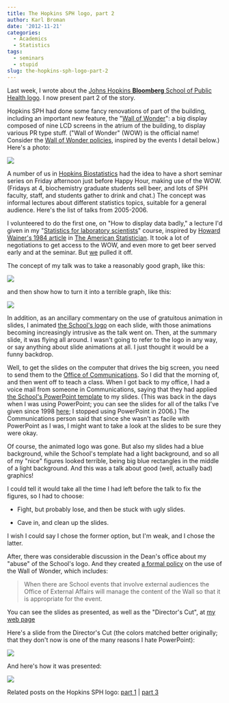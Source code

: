 ```yaml
---
title: The Hopkins SPH logo, part 2
author: Karl Broman
date: '2012-11-21'
categories:
  - Academics
  - Statistics
tags:
  - seminars
  - stupid
slug: the-hopkins-sph-logo-part-2
---
```


Last week, I wrote about the [Johns Hopkins **Bloomberg** School of Public Health logo](https://kbroman.org/blog/2012/11/16/the-hopkins-sph-logo-part-1/).  I now present part 2 of the story.

Hopkins SPH had done some fancy renovations of part of the building, including an important new feature, the "[Wall of Wonder](https://www.jhsph.edu/offices-and-services/marketing-and-communications/policies/wall_of_wonder.html)": a big display composed of nine LCD screens in the atrium of the building, to display various PR type stuff.  ("Wall of Wonder" (WOW) is the official name!  Consider the [Wall of Wonder policies](https://www.jhsph.edu/offices-and-services/marketing-and-communications/policies/wall_of_wonder.html), inspired by the events I detail below.) Here's a photo:

![](https://www.biostat.wisc.edu/~kbroman/presentations/graphs_photos/IMG_0213a.jpg)

A number of us in [Hopkins Biostatistics](https://www.biostat.jhsph.edu) had the idea to have a short seminar series on Friday afternoon just before Happy Hour, making use of the WOW.  (Fridays at 4, biochemistry graduate students sell beer, and lots of SPH faculty, staff, and students gather to drink and chat.)  The concept was informal lectures about different statistics topics, suitable for a general audience.  Here's the list of talks from 2005-2006.

I volunteered to do the first one, on "How to display data badly," a lecture I'd given in my "[Statistics for laboratory scientists](https://www.biostat.wisc.edu/~kbroman/teaching/labstat/)" course, inspired by [Howard Wainer's 1984 article](https://www.jstor.org/sici?sici=0003-1305%28198405%2938%3A2%3C137%3AHTDDB%3E2.0.CO%3B2-N) in [The American Statistician](https://www.amstat.org/publications/tas.cfm).  It took a lot of negotiations to get access to the WOW, and even more to get beer served early and at the seminar.  But [we](https://www.jhsph.edu/faculty/directory/profile/3859/Zeger/Scott) pulled it off.

The concept of my talk was to take a reasonably good graph, like this:

![](https://kbroman.files.wordpress.com/2012/11/fig1a.png)

and then show how to turn it into a terrible graph, like this:

![](https://kbroman.files.wordpress.com/2012/11/fig1h.png)

In addition, as an ancillary commentary on the use of gratuitous animation in slides, I animated [the School's logo](https://kbroman.org/blog/2012/11/16/the-hopkins-sph-logo-part-1/) on each slide, with those animations becoming increasingly intrusive as the talk went on.  Then, at the summary slide, it was flying all around.  I wasn't going to refer to the logo in any way, or say anything about slide animations at all.  I just thought it would be a funny backdrop.

Well, to get the slides on the computer that drives the big screen, you need to send them to the [Office of Communications](https://www.jhsph.edu/offices-and-services/marketing-and-communications/).  So I did that the morning of, and then went off to teach a class.  When I got back to my office, I had a voice mail from someone in Communications, saying that they had applied [the School's PowerPoint template](https://www.jhsph.edu/identity/commonCommunications/pptPresentations.shtml) to my slides.  (This was back in the days when I was using PowerPoint; you can see the slides for all of the talks I've given since 1998 [here](https://kbroman.org/pages/talks.html); I stopped using PowerPoint in 2006.) The Communications person said that since she wasn't as facile with PowerPoint as I was, I might want to take a look at the slides to be sure they were okay.

Of course, the animated logo was gone.  But also my slides had a blue background, while the School's template had a light background, and so all of my "nice" figures looked terrible, being big blue rectangles in the middle of a light background.  And this was a talk about good (well, actually bad) graphics!

I could tell it would take all the time I had left before the talk to fix the figures, so I had to choose:

  * Fight, but probably lose, and then be stuck with ugly slides.

  * Cave in, and clean up the slides.

I wish I could say I chose the former option, but I'm weak, and I chose the latter.

After, there was considerable discussion in the Dean's office about my "abuse" of the School's logo.  And they created [a formal policy](https://www.jhsph.edu/offices-and-services/marketing-and-communications/policies/wall_of_wonder.html) on the use of the Wall of Wonder, which includes:

> When there are School events that involve external audiences the Office of External Affairs will manage the content of the Wall so that it is appropriate for the event.

You can see the slides as presented, as well as the "Director's Cut", at [my web page](https://kbroman.org/pages/talks.html#wow)

Here's a slide from the Director's Cut (the colors matched better originally; that they don't now is one of the many reasons I hate PowerPoint):

![](https://kbroman.files.wordpress.com/2012/11/before.png)

And here's how it was presented:

![](https://kbroman.files.wordpress.com/2012/11/after.png)

Related posts on the Hopkins SPH logo: [part 1](https://kbroman.org/blog/2012/11/16/the-hopkins-sph-logo-part-1) | [part 3](https://kbroman.org/blog/2013/03/06/the-hopkins-sph-logo-part-3-karls-revenge/)
